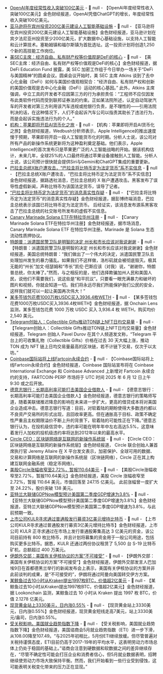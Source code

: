 - [OpenAI年度经常性收入突破100亿美元](https://www.cls.cn/detail/2052792) - 📰 null - 【OpenAI年度经常性收入突破100亿美元】金色财经报道，OpenAI凭借ChatGPT的增长，年度经常性收入突破100亿美元。
- [亚马逊将在宾州投资200亿美元建设人工智能基础设施](https://finance.sina.com.cn/world/2025-06-10/doc-inezpcsu6272888.shtml?finpagefr=p_108) - 📰 null - 【亚马逊将在宾州投资200亿美元建设人工智能基础设施】金色财经报道，亚马逊计划在宾夕法尼亚州投资至少200亿美元，扩大数据中心基础设施，以支持人工智能和云计算技术。塞勒姆镇和福尔斯镇为首批选址。这一投资计划将创造1,250个新的高技能工作岗位。
- [美SEC主席：经济自由、私有财产权等价值观是DeFi的核心](https://x.com/fund_defi/status/1932092350609969233) - 📰 null - 【美SEC主席：经济自由、私有财产权等价值观是DeFi的核心】金色财经报道，据 DeFi Education Fund 披露，美 SEC 加密工作组于今日举办一场关于“DeFi 与美国精神”的圆桌会议。圆桌会议开始时，美 SEC 主席 Atkins 谈到了去中心化金融（DeFi）如何与美国价值观相契合：“经济自由、私有财产权和创新的美国价值观是去中心化金融（DeFi）运动的核心基因。” 
此外，Atkins 主席强调，中立工具的开发者不应因第三方的行为承担责任：“工程师不应仅因发布此类软件代码而受到联邦证券法的约束。正如某法院所述，认定自动驾驶汽车的开发者对第三方利用该汽车违规或抢银行负责，是不理性的——引用法院判决的话，在这种情况下，人们不会起诉汽车公司以指责其助长了违法行为，而是会起诉实施违法行为的个人。”
- [机构：苹果即将开启AI货币化之旅](https://flash.jin10.com/detail/20250610005537075800) - 📰 null - 【机构：苹果即将开启AI货币化之旅】金色财经报道，Wedbush分析师表示，Apple Intelligence的推出速度慢于预期，苹果即将开启一段人工智能货币化的时期。分析人士说，该公司对所有产品的新操作系统更新将为这种盈利奠定基础。他们表示，Apple Intelligence的首次发布只是苹果更广泛的人工智能战略的开始。据该机构估计，未来几年，全球25%的人口最终将通过苹果设备接触到人工智能。分析人士说，该公司预计很快就会提供Siri与Gemini和ChatGPT集成的重要更新。
- [巴拉圭总统X账户遭攻击，“巴拉圭将比特币定为法定货币”系不实信息](https://x.com/TreeNewsFeed/status/1932128759949197816) - 📰 null - 【巴拉圭总统X账户遭攻击，“巴拉圭将比特币定为法定货币”系不实信息】金色财经报道，据路透社消息，巴拉圭总统的 X 账户遭遇攻击。黑客发布了误导性虚假新闻，声称比特币为该国法定货币，误导了记者。
- [“巴拉圭将比特币定为法定货币”的消息真实性存疑](https://x.com/TreeNewsFeed/status/1932125817049358715) - 📰 null - 【“巴拉圭将比特币定为法定货币”的消息真实性存疑】金色财经报道，据彭博终端消息，巴拉圭总统表示该国已将比特币定为法定货币。 
后经证实，该消息发布源系黑客攻击了巴拉圭总统的社交账号所发布的虚假不实信息。
- [Canary Marinade Solana ETF在特拉华州注册]() - 📰 null - 【Canary Marinade Solana ETF在特拉华州注册】金色财经报道，据市场消息，Canary Marinade Solana ETF 在特拉华州注册。Marinade 是 Solana 生态流动性质押协议。
- [特朗普：派遣国民警卫队是明智的决定 州长和市长应该对我说谢谢](https://flash.jin10.com/detail/20250610001447123800) - 📰 null - 【特朗普：派遣国民警卫队是明智的决定 州长和市长应该对我说谢谢】金色财经报道，美国总统特朗普：“我们做出了一个伟大的决定，派遣国民警卫队去处理加州发生的暴力骚乱。如果我们不这样做，洛杉矶就会被彻底毁灭。极其无能的“州长”加文·纽瑟姆和“市长”凯伦·巴斯应该（对我）说，“谢谢你，特朗普总统，你太棒了。”然而，与之相反的是，他们选择欺骗加州人民和美国人民，说他们不需要我们，说这些是“和平抗议”。只要看一眼充满暴力和破坏的图片和视频，你就会知道一切。我们将永远尽我们所能保护我们公民的安全，这样我们就可以一起让美国再次伟大！”
- [某多签钱包花费1000万枚USDC买入3936.4枚WETH](https://x.com/OnchainLens/status/1932106733671137515) - 📰 null - 【某多签钱包花费1000万枚USDC买入3936.4枚WETH】金色财经报道，据 Onchain Lens 监测，某多签钱包花费 1000 万枚 USDC 买入 3,936.4 枚 WETH，购买均价 2,540 美元。
- [Telegram创始人：Collectible Gifts推动TON链上NFT日均交易量](https://t.me/durov/429) - 📰 null - 【Telegram创始人：Collectible Gifts推动TON链上NFT日均交易量】金色财经报道，Telegram 创始人 Pavel Durov 在其个人频道发文称，“Telegram 平台上的可收集礼物（Collectible Gifts）价格在过去 30 天大幅上涨，推动 TON 成为 NFT 链上日均交易量最高的区块链，若不计链下交易，仅次于以太坊。”
- [Coinbase国际站将上线Fartcoin永续合约](https://x.com/CoinbaseIntExch/status/1932105472087384124) - 📰 null - 【Coinbase国际站将上线Fartcoin永续合约】金色财经报道，Coinbase 国际站宣布将在 Coinbase International Exchange 和 Coinbase Advanced 上新增对 Fartcoin 永续合约的支持，FARTCOIN-PERP 市场将于 UTC 时间 2025 年 6 月 12 日上午 9:30 或之后开放。
- [德意志银行：长期高利率可能打击美国企业借款人](https://flash.jin10.com/detail/20250609235039447800) - 📰 null - 【德意志银行：长期高利率可能打击美国企业借款人】金色财经报道，德意志银行的策略师写道，随着美联储推迟降息的影响在未来进一步扩大，更高的借贷成本将对美国企业造成冲击。德意志银行写道：目前，对软着陆的期盼使得大多数违约都以不良资产交易所的形式出现，且回收率更高。但在通胀高于目标、政策不确定性严重且主权期限溢价不断上升的背景下，软着陆的可能性正在下降。”德意志银行认为，在投机级信贷中，违约率可能在明年年中左右高达5.5%，这意味着发行人加权的投机级违约率将达到2012年以来的最高水平。
- [Circle CEO：区块链网络是互联网的新操作系统层](https://x.com/jerallaire/status/1932095663015166064) - 📰 null - 【Circle CEO：区块链网络是互联网的新操作系统层】金色财经报道， Circle 联合创始人兼首席执行官 Jeremy Allaire 在 X 平台发文表示，加密保护、全球可用的数据、交易和计算网络是互联网的新操作系统层（区块链网络），Circle 正在其上构建互联网金融系统（稳定币网络）。
- [美股Circle涨幅收窄至2.72%，暂报110.64美元]() - 📰 null - 【美股Circle涨幅收窄至2.72%，暂报110.64美元】金色财经报道，美股 Circle 涨幅收窄至 2.72%，暂报 110.64 美元，市值回落至 247.15 亿美元。 
此前涨幅曾一度扩大至 24.22%，股价突破 138 美元。
- [亚特兰大联储GDPNow模型预计美国第二季度GDP增速为3.8%](https://flash.jin10.com/detail/20250609233043654800) - 📰 null - 【亚特兰大联储GDPNow模型预计美国第二季度GDP增速为3.8%】金色财经报道，亚特兰大联储GDPNow模型预计美国第二季度GDP增速为3.8%，与此前预期一致。
- [上市公司KULR寻求通过普通股发行募资3亿美元增持比特币](https://www.coindesk.com/markets/2025/06/09/kulr-plans-to-raise-up-to-300m-to-fuel-bitcoin-purchases) - 📰 null - 【上市公司KULR寻求通过普通股发行募资3亿美元增持比特币】金色财经报道，上市公司 KULR 正寻求通过在市场上发行普通股筹集高达 3 亿美元的资金，该公司目前持有 800 枚比特币，并且计划将募集的资金用于一般公司用途，包括购买更多比特币。据悉，KULR 还通过两份协议租赁了 5,500 台 S-19 比特币矿机，总额超过 400 万美元。
- [伊朗外交部：美国有关伊核协议的方案“不可接受”](https://flash.jin10.com/detail/20250609224025513800) - 📰 null - 【伊朗外交部：美国有关伊核协议的方案“不可接受”】金色财经报道，伊朗外交部发言人巴加埃9日在首都德黑兰举行的新闻发布会上表示，美国有关伊核协议的方案并非此前谈判的成果，是“不可接受的”，伊朗将通过阿曼向美国转交伊方方案。
- [某鲸鱼过去10小时从Kraken提出1997枚BTC，价值超2亿美元](https://x.com/lookonchain/status/1932096386398667121) - 📰 null - 【某鲸鱼过去10小时从Kraken提出1997枚BTC，价值超2亿美元】金色财经报道， 据 Lookonchain 监测，某鲸鱼过去 10 小时从 Kraken 提出 1997 枚 BTC，价值 2.1278 亿美元。
- [现货黄金站上3330美元，日内涨0.55%]() - 📰 null - 【现货黄金站上3330美元，日内涨0.55%】金色财经报道，现货黄金短线走高7美元，站上3330美元/盎司，日内涨0.55%。
- [受关税影响，美国就业趋势指数下降](https://flash.jin10.com/detail/20250609221527554800) - 📰 null - 【受关税影响，美国就业趋势指数下降】金色财经报道，美国谘商会5月就业趋势指数（ETI）进一步下滑，从108.00降至107.49。“与2025年初相比，5月份ETI继续放缓。但尽管普遍对关税持谨慎态度，ETI目前仍高于2017-19年的平均水平，这表明劳动力市场总体上仍处于稳固的基础上。”谘商会注意到硬数据和软数据之间的差异继续存在，“尽管不确定性可能会打压企业和消费者信心，但5月就业数据表明，招聘继续使劳动力市场大致保持平衡。然而，我们开始看到一些行业受到侵蚀，这可能表明关税变化带来的压力正在显现。”
